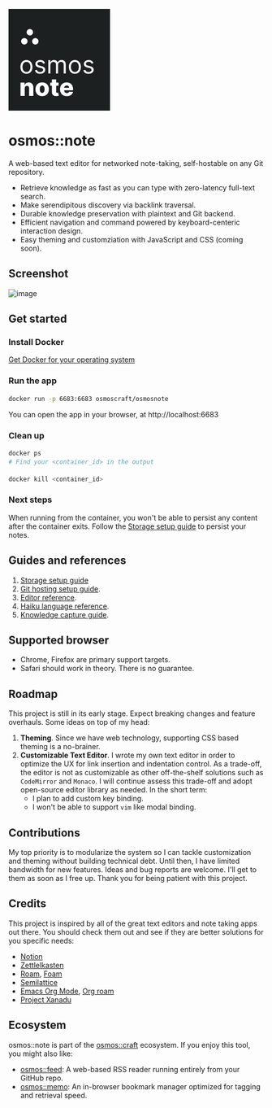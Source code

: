 [![image](./docs/media/osmosnote-square-badge.svg)](#get-started)

# osmos::note

A web-based text editor for networked note-taking, self-hostable on any Git repository.

- Retrieve knowledge as fast as you can type with zero-latency full-text search.
- Make serendipitous discovery via backlink traversal.
- Durable knowledge preservation with plaintext and Git backend.
- Efficient navigation and command powered by keyboard-centeric interaction design.
- Easy theming and customziation with JavaScript and CSS (coming soon).

## Screenshot

![image](https://user-images.githubusercontent.com/1895289/116659117-ed0fb800-a945-11eb-9e97-c28eeaf29ab0.png)

## Get started

### Install Docker

[Get Docker for your operating system](https://docs.docker.com/get-docker)

### Run the app

```sh
docker run -p 6683:6683 osmoscraft/osmosnote
```

You can open the app in your browser, at http://localhost:6683

### Clean up

```sh
docker ps
# Find your <container_id> in the output

docker kill <container_id>
```

### Next steps

When running from the container, you won't be able to persist any content after the container exits. Follow the [Storage setup guide](docs/storage-setup-guide.md) to persist your notes.

## Guides and references

1. [Storage setup guide](docs/storage-setup-guide.md)
2. [Git hosting setup guide](docs/hosting-setup-guide.md).
3. [Editor reference](docs/editor-reference.md).
4. [Haiku language reference](docs/haiku-language-reference.md).
5. [Knowledge capture guide](docs/knowledge-capture-guide.md).

## Supported browser

- Chrome, Firefox are primary support targets.
- Safari should work in theory. There is no guarantee.

## Roadmap

This project is still in its early stage. Expect breaking changes and feature overhauls. Some ideas on top of my head:

1. **Theming**. Since we have web technology, supporting CSS based theming is a no-brainer.
2. **Customizable Text Editor**. I wrote my own text editor in order to optimize the UX for link insertion and indentation control. As a trade-off, the editor is not as customizable as other off-the-shelf solutions such as `CodeMirror` and `Monaco`. I will continue assess this trade-off and adopt open-source editor library as needed. In the short term:
   - I plan to add custom key binding.
   - I won't be able to support `vim` like modal binding.

## Contributions

My top priority is to modularize the system so I can tackle customization and theming without building technical debt. Until then, I have limited bandwidth for new features. Ideas and bug reports are welcome. I'll get to them as soon as I free up. Thank you for being patient with this project.

## Credits

This project is inspired by all of the great text editors and note taking apps out there. You should check them out and see if they are better solutions for you specific needs:

- [Notion](https://www.notion.so)
- [Zettlelkasten](https://zettelkasten.de)
- [Roam](https://roamresearch.com), [Foam](https://foambubble.github.io)
- [Semilattice](https://www.semilattice.xyz)
- [Emacs Org Mode](https://orgmode.org), [Org roam](https://github.com/org-roam/org-roam)
- [Project Xanadu](https://www.xanadu.net)

## Ecosystem

osmos::note is part of the [osmos::craft](https://osmoscraft.org) ecosystem. If you enjoy this tool, you might also like:

- [osmos::feed](https://github.com/osmoscraft/osmosfeed): A web-based RSS reader running entirely from your GitHub repo.
- [osmos::memo](https://github.com/osmoscraft/osmosmemo): An in-browser bookmark manager optimized for tagging and retrieval speed.
